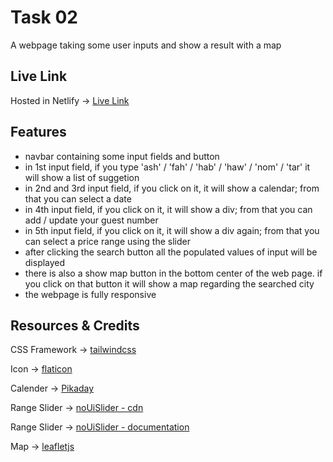 # Task 02
A webpage taking some user inputs and show a result with a map

## Live Link
Hosted in Netlify -> [Live Link](https://vocal-cajeta-020681.netlify.app/)

## Features
* navbar containing some input fields and button
* in 1st input field, if you type 'ash' / 'fah' / 'hab' / 'haw' / 'nom' / 'tar' it will show a list of suggetion
* in 2nd and 3rd input field, if you click on it, it will show a calendar; from that you can select a date
* in 4th input field, if you click on it, it will show a div; from that you can add / update your guest number
* in 5th input field, if you click on it, it will show a div again; from that you can select a price range using the slider
* after clicking the search button all the populated values of input will be displayed
* there is also a show map button in the bottom center of the web page. if you click on that button it will show a map regarding the searched city 
* the webpage is fully responsive

## Resources & Credits
CSS Framework -> [tailwindcss](https://tailwindcss.com/docs/guides/vite)

Icon -> [flaticon](https://www.flaticon.com)

Calender -> [Pikaday](https://github.com/Pikaday/Pikaday)

Range Slider -> [noUiSlider - cdn](https://cdnjs.com/libraries/noUiSlider)

Range Slider -> [noUiSlider - documentation](https://refreshless.com/nouislider)

Map -> [leafletjs](https://leafletjs.com/download.html)